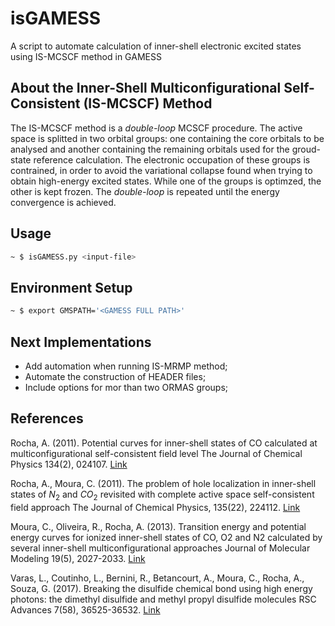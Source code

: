 # isGAMESS
A script to automate calculation of inner-shell electronic excited states using IS-MCSCF method in GAMESS

## About the Inner-Shell Multiconfigurational Self-Consistent (IS-MCSCF) Method
The IS-MCSCF method is a *double-loop* MCSCF procedure. The active space is splitted in two orbital groups: one containing the core orbitals to be analysed and another containing the remaining orbitals used for the groud-state reference calculation. The electronic occupation of these groups is contrained, in order to avoid the variational collapse found when trying to obtain high-energy excited states. While one of the groups is optimzed, the other is kept frozen. The *double-loop* is repeated until the energy convergence is achieved.

## Usage
```sh
~ $ isGAMESS.py <input-file>
```

## Environment Setup
```sh
~ $ export GMSPATH='<GAMESS FULL PATH>'
```

## Next Implementations
- Add automation when running IS-MRMP method;
- Automate the construction of HEADER files;
- Include options for mor than two ORMAS groups;

## References

Rocha, A. (2011). Potential curves for inner-shell states of CO calculated at multiconfigurational self-consistent field level The Journal of Chemical Physics  134(2), 024107. [Link](https://dx.doi.org/10.1063/1.3528725)

Rocha, A., Moura, C. (2011). The problem of hole localization in inner-shell states of $N_2$ and $CO_2$ revisited with complete active space self-consistent field approach The Journal of Chemical Physics, 135(22), 224112. [Link](https://dx.doi.org/10.1063/1.3666016)

Moura, C., Oliveira, R., Rocha, A. (2013). Transition energy and potential energy curves for ionized inner-shell states of CO, O2 and N2 calculated by several inner-shell multiconfigurational approaches Journal of Molecular Modeling  19(5), 2027-2033. [Link](https://dx.doi.org/10.1007/s00894-012-1622-x)

Varas, L., Coutinho, L., Bernini, R., Betancourt, A., Moura, C., Rocha, A., Souza, G. (2017). Breaking the disulfide chemical bond using high energy photons: the dimethyl disulfide and methyl propyl disulfide molecules RSC Advances  7(58), 36525-36532. [Link](https://dx.doi.org/10.1039/c7ra05001a)
